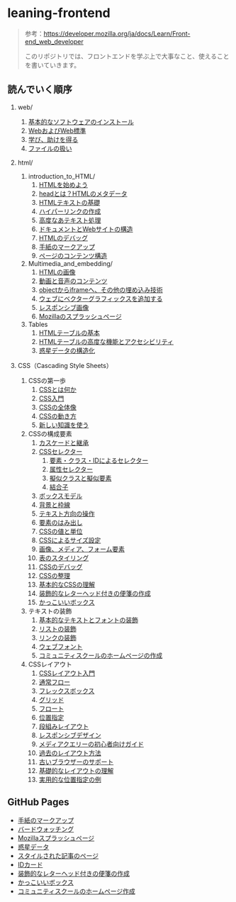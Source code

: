 # leaning-frontend

> 参考：https://developer.mozilla.org/ja/docs/Learn/Front-end_web_developer
>
> このリポジトリでは、フロントエンドを学ぶ上で大事なこと、使えることを書いていきます。

## 読んでいく順序

1. web/

   1. [基本的なソフトウェアのインストール](https://github.com/ittoku-ky73/leaning-frontend/blob/main/web/installing_basic_software.md)
   2. [WebおよびWeb標準](https://github.com/ittoku-ky73/leaning-frontend/blob/main/web/the_web_and_web_standards.md)
   3. [学び、助けを得る](https://github.com/ittoku-ky73/leaning-frontend/blob/main/web/learning_and_getting_help.md)
   3. [ファイルの扱い](https://github.com/ittoku-ky73/leaning-frontend/blob/main/web/dealing_with_files.md)
2. html/
   1. introduction_to_HTML/
      1. [HTMLを始めよう](https://github.com/ittoku-ky73/leaning-frontend/blob/main/html/Introduction_to_HTML/getting_started.md)
      2. [headとは？HTMLのメタデータ](https://github.com/ittoku-ky73/leaning-frontend/blob/main/html/Introduction_to_HTML/the_head_metadata_in_html.md)
      3. [HTMLテキストの基礎](https://github.com/ittoku-ky73/leaning-frontend/blob/main/html/Introduction_to_HTML/HTML_text_fundamentals.md)
      4. [ハイパーリンクの作成](https://github.com/ittoku-ky73/leaning-frontend/blob/main/html/Introduction_to_HTML/creating_hyperlinks.md)
      5. [高度なあテキスト処理](https://github.com/ittoku-ky73/leaning-frontend/blob/main/html/Introduction_to_HTML/advanced_text_fomatting.md)
      6. [ドキュメントとWebサイトの構造](https://github.com/ittoku-ky73/leaning-frontend/blob/main/html/Introduction_to_HTML/document_and_website_structure.md)
      7. [HTMLのデバッグ](https://github.com/ittoku-ky73/leaning-frontend/blob/main/html/Introduction_to_HTML/debugging_html.md)
      8. [手紙のマークアップ](https://github.com/ittoku-ky73/leaning-frontend/blob/main/html/Introduction_to_HTML/markup_letter.html)
      9. [ページのコンテンツ構造](https://github.com/ittoku-ky73/leaning-frontend/tree/main/html/Introduction_to_HTML/structuring_a_page_of_content)
   2. Multimedia_and_embedding/
      1. [HTMLの画像](https://github.com/ittoku-ky73/leaning-frontend/blob/main/html/Multimedia_and_embedding/images_in_HTML.md)
      2. [動画と音声のコンテンツ](https://github.com/ittoku-ky73/leaning-frontend/blob/main/html/Multimedia_and_embedding/video_and_audio_content.md)
      3. [objectからiframeへ、その他の埋め込み技術](https://github.com/ittoku-ky73/leaning-frontend/blob/main/html/Multimedia_and_embedding/other_embedding_technologies.md)
      4. [ウェブにベクターグラフィックスを追加する](https://github.com/ittoku-ky73/leaning-frontend/blob/main/html/Multimedia_and_embedding/adding_vector_graphics_to_the_web.md)
      5. [レスポンシブ画像](https://github.com/ittoku-ky73/leaning-frontend/blob/main/html/Multimedia_and_embedding/responsive_images.md)
      6. [Mozillaのスプラッシュページ](https://github.com/ittoku-ky73/leaning-frontend/blob/main/html/Multimedia_and_embedding/mozilla_splash_page/)
   3. Tables
      1. [HTMLテーブルの基本](https://github.com/ittoku-ky73/leaning-frontend/blob/main/html/Tables/basics.md)
      2. [HTMLテーブルの高度な機能とアクセシビリティ](https://github.com/ittoku-ky73/leaning-frontend/blob/main/html/Tables/advanced.md)
      3. [惑星データの構造化](https://github.com/ittoku-ky73/leaning-frontend/blob/main/html/Tables/structuring_planet_data/)
2. CSS（Cascading Style Sheets）
   1. CSSの第一歩
      1. [CSSとは何か](https://github.com/ittoku-ky73/leaning-frontend/blob/main/css/First_steps/what_is_css.md)
      2. [CSS入門](https://github.com/ittoku-ky73/leaning-frontend/blob/main/css/First_steps/getting_started.md)
      3. [CSSの全体像](https://github.com/ittoku-ky73/leaning-frontend/blob/main/css/First_steps/how_css_is_structured.md)
      4. [CSSの動き方](https://github.com/ittoku-ky73/leaning-frontend/blob/main/css/First_steps/how_css_works.md)
      5. [新しい知識を使う](https://github.com/ittoku-ky73/leaning-frontend/blob/main/css/First_steps/styling_a_biography_page/)
   2. CSSの構成要素
      1. [カスケードと継承](https://github.com/ittoku-ky73/leaning-frontend/blob/main/css/Building_blocks/cascade_and_inheritance.md)
      2. [CSSセレクター](https://github.com/ittoku-ky73/leaning-frontend/blob/main/css/Building_blocks/selectors.md)
         1. [要素・クラス・IDによるセレクター](https://github.com/ittoku-ky73/leaning-frontend/blob/main/css/Building_blocks/type_class_and_id_selectors.md)
         2. [属性セレクター](https://github.com/ittoku-ky73/leaning-frontend/blob/main/css/Building_blocks/attribute_selectors.md)
         3. [擬似クラスと擬似要素](https://github.com/ittoku-ky73/leaning-frontend/blob/main/css/Building_blocks/pseudo-classes_and_pseudo-elements.md)
         4. [結合子](https://github.com/ittoku-ky73/leaning-frontend/blob/main/css/Building_blocks/combinators.md)
      3. [ボックスモデル](https://github.com/ittoku-ky73/leaning-frontend/blob/main/css/Building_blocks/the_box_model.md)
      4. [背景と枠線](https://github.com/ittoku-ky73/leaning-frontend/blob/main/css/Building_blocks/backgrounds_and_borders.md)
      5. [テキスト方向の操作](https://github.com/ittoku-ky73/leaning-frontend/blob/main/css/Building_blocks/handling_different_text_directions.md)
      6. [要素のはみ出し](https://github.com/ittoku-ky73/leaning-frontend/blob/main/css/Building_blocks/overflowing_content.md)
      7. [CSSの値と単位](https://github.com/ittoku-ky73/leaning-frontend/blob/main/css/Building_blocks/values_and_units.md)
      8. [CSSによるサイズ設定](https://github.com/ittoku-ky73/leaning-frontend/blob/main/css/Building_blocks/sizing_items_in_css.md)
      9. [画像、メディア、フォーム要素](https://github.com/ittoku-ky73/leaning-frontend/blob/main/css/Building_blocks/images_media_form_elements.md)
      10. [表のスタイリング](https://github.com/ittoku-ky73/leaning-frontend/blob/main/css/Building_blocks/styling_tables.md)
      11. [CSSのデバッグ](https://github.com/ittoku-ky73/leaning-frontend/blob/main/css/Building_blocks/debugging_css.md)
      12. [CSSの整理](https://github.com/ittoku-ky73/leaning-frontend/blob/main/css/Building_blocks/organizing.md)
      13. [基本的なCSSの理解](https://github.com/ittoku-ky73/leaning-frontend/blob/main/css/Building_blocks/Fundamental_CSS_comprehension/)
      14. [装飾的なレターヘッド付きの便箋の作成](https://github.com/ittoku-ky73/leaning-frontend/blob/main/css/Building_blocks/Creating_fancy_letterheaded_paper/)
      15. [かっこいいボックス](https://github.com/ittoku-ky73/leaning-frontend/blob/main/css/Building_blocks/A_cool_looking_box/)
   3. テキストの装飾
      1. [基本的なテキストとフォントの装飾](https://github.com/ittoku-ky73/leaning-frontend/blob/main/css/Styling_text/fundamentals.md)
      2. [リストの装飾](https://github.com/ittoku-ky73/leaning-frontend/blob/main/css/Styling_text/styling_lists.md)
      3. [リンクの装飾](https://github.com/ittoku-ky73/leaning-frontend/blob/main/css/Styling_text/styling_links.md)
      4. [ウェブフォント](https://github.com/ittoku-ky73/leaning-frontend/blob/main/css/Styling_text/web_fonts.md)
      5. [コミュニティスクールのホームページの作成](https://github.com/ittoku-ky73/leaning-frontend/blob/main/css/Styling_text/Typesetting_a_homepage/)
   4. CSSレイアウト
      1. [CSSレイアウト入門](https://github.com/ittoku-ky73/leaning-frontend/blob/main/css/CSS_layout/introduction.md)
      2. [通常フロー](https://github.com/ittoku-ky73/leaning-frontend/blob/main/css/CSS_layout/normal_flow.md)
      3. [フレックスボックス](https://github.com/ittoku-ky73/leaning-frontend/blob/main/css/CSS_layout/flexbox.md)
      4. [グリッド](https://github.com/ittoku-ky73/leaning-frontend/blob/main/css/CSS_layout/grids.md)
      5. [フロート](https://github.com/ittoku-ky73/leaning-frontend/blob/main/css/CSS_layout/floats.md)
      6. [位置指定](https://github.com/ittoku-ky73/leaning-frontend/blob/main/css/CSS_layout/positioning.md)
      7. [段組みレイアウト](https://github.com/ittoku-ky73/leaning-frontend/blob/main/css/CSS_layout/multiple-column_layout.md)
      8. [レスポンシブデザイン](https://github.com/ittoku-ky73/leaning-frontend/blob/main/css/CSS_layout/responsive_design.md)
      9. [メディアクエリーの初心者向けガイド](https://github.com/ittoku-ky73/leaning-frontend/blob/main/css/CSS_layout/media_queries.md)
      10. [過去のレイアウト方法](https://github.com/ittoku-ky73/leaning-frontend/blob/main/css/CSS_layout/legacy_layout_methods.md)
      11. [古いブラウザーのサポート](https://github.com/ittoku-ky73/leaning-frontend/blob/main/css/CSS_layout/supporting_older_browsers.md)
      12. [基礎的なレイアウトの理解](https://github.com/ittoku-ky73/leaning-frontend/blob/main/css/CSS_layout/Fundamental_Layout_Comprehension/)
	  13. [実用的な位置指定の例](https://github.com/ittoku-ky73/leaning-frontend/blob/main/css/CSS_layout/Practical_positioning_examples/)

## GitHub Pages

- [手紙のマークアップ](https://ittoku-ky73.github.io/leaning-frontend/html/Introduction_to_HTML/markup_letter)
- [バードウォッチング](https://ittoku-ky73.github.io/leaning-frontend/html/Introduction_to_HTML/structuring_a_page_of_content)
- [Mozillaスプラッシュページ](https://ittoku-ky73.github.io/leaning-frontend/html/Multimedia_and_embedding/mozilla_splash_page)
- [惑星データ](https://ittoku-ky73.github.io/leaning-frontend/html/Tables/structuring_planet_data)
- [スタイルされた記事のページ](https://ittoku-ky73.github.io/leaning-frontend/css/First_steps/styling_a_biography_page)
- [IDカード](https://ittoku-ky73.github.io/leaning-frontend/css/Building_blocks/Fundamental_CSS_comprehension)
- [装飾的なレターヘッド付きの便箋の作成](https://ittoku-ky73.github.io/leaning-frontend/css/Building_blocks/Creating_fancy_letterheaded_paper)
- [かっこいいボックス](https://ittoku-ky73.github.io/leaning-frontend/css/Building_blocks/A_cool_looking_box)
- [コミュニティスクールのホームページ作成](https://ittoku-ky73.github.io/leaning-frontend/css/Styling_text/Typesetting_a_homepage)
